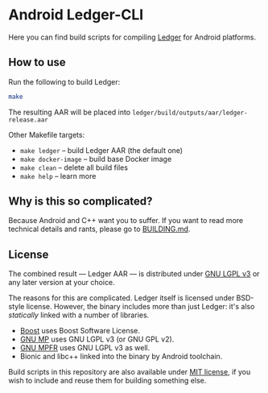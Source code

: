 # Android Ledger-CLI

Here you can find build scripts for compiling [Ledger] for Android platforms.

[Ledger]: https://www.ledger-cli.org/

## How to use

Run the following to build Ledger:

```bash
make
```

The resulting AAR will be placed into `ledger/build/outputs/aar/ledger-release.aar`

Other Makefile targets:

- `make ledger` – build Ledger AAR (the default one)
- `make docker-image` – build base Docker image
- `make clean` – delete all build files
- `make help` – learn more

## Why is this so complicated?

Because Android and C++ want you to suffer.
If you want to read more technical details and rants,
please go to [BUILDING.md](BUILDING.md).

## License

The combined result — Ledger AAR — is distributed under [GNU LGPL v3](LICENSE)
or any later version at your choice.

The reasons for this are complicated.
Ledger itself is licensed under BSD-style license.
However, the binary includes more than just Ledger:
it's also _statically_ linked with a number of libraries.

  - [Boost] uses Boost Software License. 
  - [GNU MP] uses GNU LGPL v3 (or GNU GPL v2).
  - [GNU MPFR] uses GNU LGPL v3 as well.
  - Bionic and libc++ linked into the binary by Android toolchain.

[Boost]: https://www.boost.org/
[GNU MP]: https://gmplib.org/
[GNU MPFR]: https://www.mpfr.org/

Build scripts in this repository are also available under [MIT license](LICENSE.MIT),
if you wish to include and reuse them for building something else.
